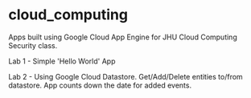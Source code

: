 # cloud_computing
Apps built using Google Cloud App Engine for JHU Cloud Computing Security class.

Lab 1 - Simple 'Hello World' App

Lab 2 - Using Google Cloud Datastore.  Get/Add/Delete entities to/from datastore.  App counts down the date for added events.
